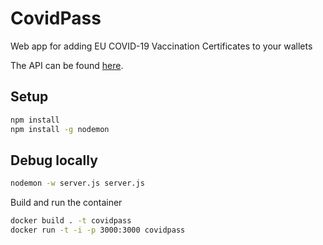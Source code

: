 # CovidPass

Web app for adding EU COVID-19 Vaccination Certificates to your wallets

The API can be found [here](https://github.com/marvinsxtr/covidpass-api).

## Setup

```sh
npm install
npm install -g nodemon
```

## Debug locally

```sh
nodemon -w server.js server.js
```

Build and run the container

```sh
docker build . -t covidpass
docker run -t -i -p 3000:3000 covidpass
```